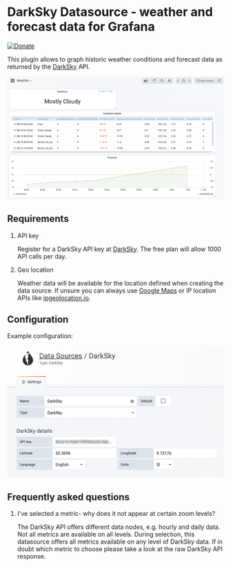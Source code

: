 # DarkSky Datasource - weather and forecast data for Grafana

[![Donate](https://img.shields.io/badge/Donate-PayPal-green.svg)](https://www.paypal.com/cgi-bin/webscr?cmd=_s-xclick&hosted_button_id=7QSA9U4DN9JAQ)

This plugin allows to graph historic weather conditions and forecast data as returned by the [DarkSky](https://darksky.net) API.

![dashboard](https://raw.githubusercontent.com/andig/grafana-darksky/gh-pages/dashboard.png)

## Requirements

1. API key

   Register for a DarkSky API key at [DarkSky](https://darksky.net). The free plan will allow 1000 API calls per day.

2. Geo location

   Weather data will be available for the location defined when creating the data source. If unsure you can always use [Google Maps](https://maps.google.com) or IP location APIs like [ipgeolocation.io](https://ipgeolocation.io).

## Configuration

Example configuration:

![config](https://raw.githubusercontent.com/andig/grafana-darksky/gh-pages/config.png)

## Frequently asked questions

1. I've selected a metric- why does it not appear at certain zoom levels?
   
   The DarkSky API offers different data nodes, e.g. hourly and daily data. Not all metrics are available on all levels. During selection, this datasource offers all metrics available on any level of DarkSky data. If in doubt which metric to choose please take a look at the raw DarkSky API response.
   
